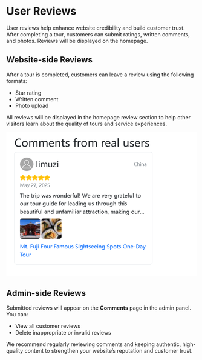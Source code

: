 # User Reviews

User reviews help enhance website credibility and build customer trust. After completing a tour, customers can submit ratings, written comments, and photos. Reviews will be displayed on the homepage.

## Website-side Reviews

After a tour is completed, customers can leave a review using the following formats:

- Star rating  
- Written comment  
- Photo upload  

All reviews will be displayed in the homepage review section to help other visitors learn about the quality of tours and service experiences.

![Reviews](images/Comments.jpg)

## Admin-side Reviews

Submitted reviews will appear on the **Comments** page in the admin panel. You can:

- View all customer reviews  
- Delete inappropriate or invalid reviews  

We recommend regularly reviewing comments and keeping authentic, high-quality content to strengthen your website’s reputation and customer trust.
